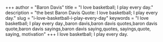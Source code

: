 +++
author = "Baron Davis"
title = "I love basketball; I play every day."
description = "the best Baron Davis Quote: I love basketball; I play every day."
slug = "i-love-basketball-i-play-every-day"
keywords = "I love basketball; I play every day.,baron davis,baron davis quotes,baron davis quote,baron davis sayings,baron davis saying,quotes, sayings,quote, saying, motivation"
+++
I love basketball; I play every day.
